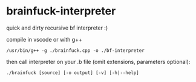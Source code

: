 # brainfuck-interpreter

quick and dirty recursive bf interpreter :)

compile in vscode or with g++

```
/usr/bin/g++ -g ./brainfuck.cpp -o ./bf-interpreter
```

then call interpreter on your .b file (omit extensions, parameters optional):

```
./brainfuck [source] [-o output] [-v] [-h|--help]
```
